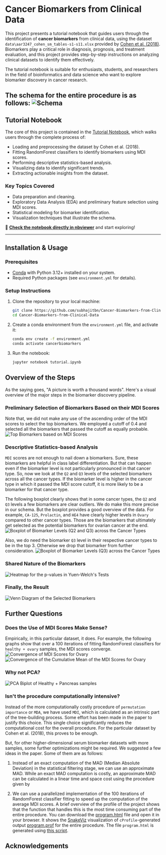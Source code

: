 # Cancer Biomarkers from Clinical Data

This project presents a tutorial notebook that guides users through the identification of **cancer biomarkers** from clinical data, using the dataset `data\aar3247_cohen_sm_tables-s1-s11.xlsx` provided by [Cohen et al. (2018)](https://doi.org/10.1126/science.aar3247). Biomarkers play a critical role in diagnosis, prognosis, and treatment evaluation, and this project provides step-by-step instructions on analyzing clinical datasets to identify them effectively.

The tutorial notebook is suitable for enthusiasts, students, and researchers in the field of bioinformatics and data science who want to explore biomarker discovery in cancer research.

The schema for the entire procedure is as follows:
![Schema](schema/schema.jpg)
---

## **Tutorial Notebook**
The core of this project is contained in the [Tutorial Notebook](https://github.com/subhajitbn/Cancer-Biomarkers-from-Clinical-Data/blob/main/tutorial.ipynb), which walks users through the complete process of:

- Loading and preprocessing the dataset by Cohen et al. (2018).
- Fitting RandomForest classifiers to identify biomarkers using MDI scores.
- Performing descriptive statistics-based analysis.
- Visualizing data to identify significant trends.
- Extracting actionable insights from the dataset.

### **Key Topics Covered**
- Data preparation and cleaning.
- Exploratory Data Analysis (EDA) and preliminary feature selection using MDI scores.
- Statistical modeling for biomarker identification.
- Visualization techniques that illustrate the schema.

🔗 **[Check the notebook directly in nbviewer](https://nbviewer.org/github/subhajitbn/Cancer-Biomarkers-from-Clinical-Data/blob/main/tutorial.ipynb)** and start exploring!

---

## **Installation & Usage**

### Prerequisites
- [Conda](https://www.anaconda.com/docs/getting-started/miniconda/main) with Python 3.12+ installed on your system.
- Required Python packages (see `environment.yml` for details).

### Setup Instructions
1. Clone the repository to your local machine:
   ```bash
   git clone https://github.com/subhajitbn/Cancer-Biomarkers-from-Clinical-Data.git
   cd Cancer-Biomarkers-from-Clinical-Data
   ```
2. Create a conda environment from the `environment.yml` file, and activate it:
   ```bash
   conda env create -f environment.yml
   conda activate cancerbiomarkers
   ```
3. Run the notebook:
   ```bash
   jupyter notebook tutorial.ipynb
   ```


## **Overview of the Steps**
As the saying goes, "A picture is worth a thousand words". Here's a visual overview of the major steps in the biomarker discovery pipeline.

### Preliminary Selection of Biomarkers Based on their MDI Scores
Note that, we did not make any use of the ascending order of the MDI scores to select the top biomarkers. We employed a cutoff of 0.4 and selected all the biomarkers that passed the cutoff as equally probable.
![Top Biomarkers based on MDI Scores](jpg/FIG2.jpg)

### Descriptive Statistics-based Analysis
`MDI` scores are not enough to nail down a biomarkers. Sure, these biomarkers are helpful in class label differentiation. But that can happen even if the biomarker level is not particularly pronounced in that cancer type. So, now we look at the `Q2` and `Q3` levels of the selected biomarkers across all the cancer types. If the biomarker level is higher in the cancer type in which it passed the MDI score cutoff, it is more likely to be a biomarker for that cancer type.

The following boxplot clearly shows that in some cancer types, the `Q2` and `Q3` levels a few biomarkers are clear outliers. We do make this more precise in our schema. But the boxplot provides a good overview of the data. For example, `CA-125`, `Prolactin`, and `HE4` have clearly higher levels in `Ovary` compared to other cancer types. Those are the biomarkers that ultimately get selected as the potential biomarkers for ovarian cancer at the end.
![Boxplot of Biomarker Levels (Q2 and Q3) across the Cancer Types](jpg/FIG3.jpg)

Also, we do need the biomarker `Q3` level in their respective cancer types to be in the top 3. Otherwise we drop that biomarker from further consideration.
![Boxplot of Biomarker Levels (Q3) across the Cancer Types](jpg/FIG4.jpg)

### Shared Nature of the Biomarkers
![Heatmap for the p-values in Yuen-Welch's Tests](jpg/FIG5.jpg)

### Finally, the Result
![Venn Diagram of the Selected Biomarkers](jpg/FIG1.jpg)

## Further Questions

### Does the Use of MDI Scores Make Sense?
Empirically, in this particular dataset, it does. For example, the following graphs show that over a 100 iterations of fitting RandomForest classifiers for `healthy + ovary` samples, the MDI scores converge.
![Convergence of MDI Scores for Ovary](jpg/normal_ovary_convergence_of_MDI_scores.jpg)
![Convergence of the Cumulative Mean of the MDI Scores for Ovary](jpg/normal_ovary_stability_of_cumulative_mean_MDI_scores.jpg)

### Why not PCA?
![PCA Biplot of Healthy + Pancreas samples](jpg/Pancreas_PCA_biplot_top_biomarkers.jpg)

### Isn't the procedure computationally intensive?
Instead of the more computationally costly procedure of `permutation importance` or `MDA`, we have used `MDI`, which is calculated as an intrinsic part of the tree-building process. Some effort has been made in the paper to justify this choice. This single choice significantly reduces the computational cost for the overall procedure. For the particular dataset by Cohen et al. (2018), this proves to be enough. 

But, for other higher-dimensional serum biomarker datasets with more samples, some further optimizations might be required. We suggested a few ideas in the paper. Some of them are as follows:

1. Instead of an exact computation of the MAD (Median Absolute Deviation) in the statistical filtering stage, we can use an approximate MAD. While an exact MAD computation is costly, an approximate MAD can be calculated in a linear time and space cost using the procedure given by 

2. We can use a parallelized implementation of the 100 iterations of RandomForest classifier fitting to speed up the computation of the average MDI scores. A brief overview of the profile of the project shows that the function that handles this is the most time consuming part of the entire procedure. You can download the [program.html](src/program.html) file and open it in your browser. It shows the [SnakeViz](https://github.com/jiffyclub/snakeviz/) visualization of `cProfile`-generated output [program.prof](src/program.prof) for the entire procedure. The file `program.html` is generated using [this script](https://gist.github.com/MSSandroid/6402e2e99e31633386a312b283839e0d).  

## **Acknowledgements**
